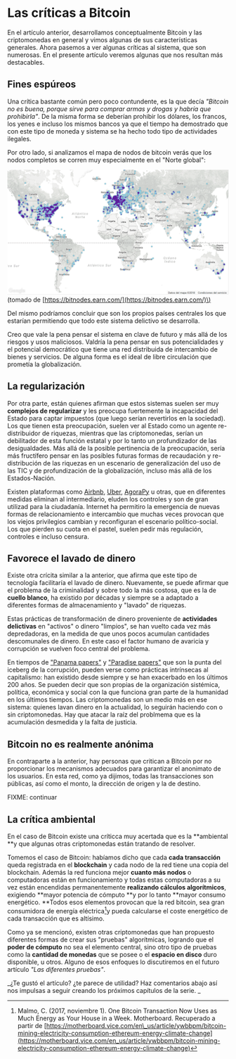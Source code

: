 # Las críticas a Bitcoin

En el artículo anterior, desarrollamos conceptualmente Bitcoin y las criptomonedas en general y vimos algunas de sus características generales. Ahora pasemos a ver algunas críticas al sistema, que son numerosas. En el presente artículo veremos algunas que nos resultan más destacables.

## Fines espúreos

Una crítica bastante común pero poco contundente, es la que decía _"Bitcoin no es buena, porque sirve para comprar armas y drogas y habría que prohibirla"_. De la misma forma se deberían prohibir los dólares, los francos, los yenes e incluso los mismos bancos ya que el tiempo ha demostrado que con este tipo de moneda y sistema se ha hecho todo tipo de actividades ilegales.

Por otro lado, si analizamos el mapa de nodos de bitcoin verás que los nodos completos se corren muy especialmente en el "Norte global":

![](/assets/mapa-nodos-bitcoin.png)\(tomado de [https://bitnodes.earn.com/](https://bitnodes.earn.com/)\)

Del mismo podríamos concluir que son los propios países centrales los que estarían permitiendo que todo este sistema delictivo se desarrolla.

Creo que vale la pena pensar el sistema en clave de futuro y más allá de los riesgos y usos maliciosos. Valdría la pena pensar en sus potencialidades y el potencial democrático que tiene una red distribuida de intercambio de bienes y servicios. De alguna forma es el ideal de libre circulación que prometía la globalización.

## La regularización

Por otra parte, están quienes afirman que estos sistemas suelen ser muy **complejos de regularizar** y les preocupa fuertemente la incapacidad del Estado para captar impuestos \(que luego serían revertirlos en la sociedad\). Los que tienen esta preocupación, suelen ver al Estado como un agente re-distribuidor de riquezas, mientras que las criptomonedas, serían un debilitador de esta función estatal y por lo tanto un profundizador de las desigualdades. Más allá de la posible pertinencia de la preocupación, sería más fructífero pensar en las posibles futuras formas de recaudación y re-distribución de las riquezas en un escenario de generalización del uso de las TIC y de profundización de la globalización, incluso más allá de los Estados-Nación.

Existen plataformas como [Airbnb](https://www.airbnb.com.py/), [Uber](https://www.uber.com/), [AgoraPy](https://www.redagorapy.com) u otras, que en diferentes medidas eliminan al intermediario, eluden los controles y son de gran utilizad para la ciudadanía. Internet ha permitiro la emergencia de nuevas formas de relacionamiento e intercambio que muchas veces provocan que los viejos privilegios cambian y reconfiguran el escenario político-social. Los que pierden su cuota en el pastel, suelen pedir más regulación, controles e incluso censura.

## Favorece el lavado de dinero

Existe otra crícita similar a la anterior, que afirma que este tipo de tecnología facilitaría el lavado de dinero. Nuevamente, se puede afirmar que el problema de la criminalidad y sobre todo la más costosa, que es la de **cuello blanco**, ha existido por décadas y siempre se a adaptado a diferentes formas de almacenamiento y "lavado" de riquezas.

Estas prácticas de transformación de dinero proveniente de **actividades delictivas** en "activos" o dinero "limpios", se han vuelto cada vez más depredadoras, en la medida de que unos pocos acumulan cantidades descomunales de dinero. En este caso el factor humano de avaricia y corrupción se vuelven foco central del problema.

En tiempos de ["Panama papers"](https://es.wikipedia.org/wiki/Panama_Papers) y ["Paradise papers"](https://es.wikipedia.org/wiki/Paradise_Papers) que son la punta del iceberg de la corrupción, pueden verse como prácticas intrínsecas al capitalismo: han existido desde siempre y se han exacerbado en los últimos 200 años. Se pueden decir que son propias de la organización sistémica, política, económica y social con la que funciona gran parte de la humanidad en los últimos tiempos. Las criptomonedas son un medio más en ese sistema: quienes lavan dinero en la actualidad, lo seguirán haciendo con o sin criptomonedas. Hay que atacar la raíz del problmema que es la acumulación desmedida y la falta de justicia.

## Bitcoin no es realmente anónima

En contraparte a la anterior, hay personas que critican a Bitcoin por no proporcionar los mecanismos adecuados para garantizar el anonimato de los usuarios. En esta red, como ya dijimos, todas las transacciones son públicas, así como el monto, la dirección de origen y la de destino.

FIXME: continuar

## La crítica ambiental

En el caso de Bitcoin existe una críticca muy acertada que es la **ambiental **y que algunas otras criptomonedas están tratando de resolver.

Tomemos el caso de Bitcoin: habíamos dicho que cada **cada transacción** queda registrada en el **blockchain** y cada nodo de la red tiene una copia del blockchain. Además la red funciona mejor **cuanto más nodos** o computadoras están en funcionamiento y todas estas computadoras a su vez están encendidas permanentemente **realizando cálculos algorítmicos**, exigiendo **mayor potencia de cómputo **y por lo tanto **mayor consumo energético. **Todos esos elementos provocan que la red bitcoin, sea gran consumidora de energía eléctrica[^1]y pueda calcularse el coste energético de cada transacción que es altísimo.

Como ya se mencionó, existen otras criptomonedas que han propuesto diferentes formas de crear sus "pruebas" algorítmicas, logrando que el **poder de cómputo** no sea el elemento central, sino otro tipo de pruebas como la **cantidad de monedas** que se posee o el **espacio en disco** duro disponible, u otros. Alguno de esos enfoques lo discutiremos en el futuro artículo _"Las diferentes pruebas"_.

_¿Te gustó el artículo? ¿te parece de utilidad? Haz comentarios abajo así nos impulsas a seguir creando los próximos capítulos de la serie. _

[^1]: Malmo, C. \(2017, noviembre 1\). One Bitcoin Transaction Now Uses as Much Energy as Your House in a Week. Motherboard. Recuperado a partir de [https://motherboard.vice.com/en\_us/article/ywbbpm/bitcoin-mining-electricity-consumption-ethereum-energy-climate-change](https://motherboard.vice.com/en_us/article/ywbbpm/bitcoin-mining-electricity-consumption-ethereum-energy-climate-change)

